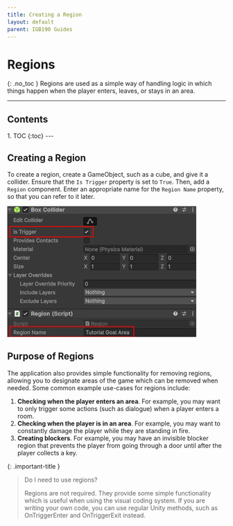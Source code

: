 ```yaml
---
title: Creating a Region
layout: default
parent: IGB190 Guides
---
```


# Regions
{: .no_toc }
Regions are used as a simple way of handling logic in which things happen when the player enters, leaves, or stays in an area.

---
<h2 class="text-delta">Contents</h2>
1. TOC
{:toc}
---

## Creating a Region
To create a region, create a GameObject, such as a cube, and give it a collider. Ensure that the `Is Trigger` property is set to `True`. Then, add a `Region` component. Enter an appropriate name for the `Region Name` property, so that you can refer to it later.

![Image of the Region Components](../assets/region-1.jpg)

## Purpose of Regions
The application also provides simple functionality for removing regions, allowing you to designate areas of the game which can be removed when needed. Some common example use-cases for regions include:

1. **Checking when the player enters an area**. For example, you may want to only trigger some actions (such as dialogue) when a player enters a room.
1. **Checking when the player is in an area**. For example, you may want to constantly damage the player while they are standing in fire.
1. **Creating blockers**. For example, you may have an invisible blocker region that prevents the player from going through a door until after the player collects a key.

{: .important-title }
> Do I need to use regions?
>
> Regions are not required. They provide some simple functionality which is useful when using the visual coding system. If you are writing your own code, you can use regular Unity methods, such as OnTriggerEnter and OnTriggerExit instead.